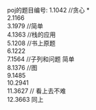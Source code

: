 poj的题目编号:
1.1042	//贪心 * </br>
2.1166		</br>
3.1979  //简单	</br>
4.1363	//栈的应用	</br>
5.1208	//书上原题	</br>
6.1222			</br>
7.1564	//子列和问题 简单</br>
8.1376	//图		</br>
9.1485			</br>
10.2941			</br>
11.3627 	// 看上去不难</br>
12.3663		同上</br>
